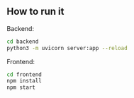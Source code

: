 ## How to run it
Backend:
```bash
cd backend
python3 -m uvicorn server:app --reload
```
Frontend:
```bash
cd frontend
npm install
npm start
```

